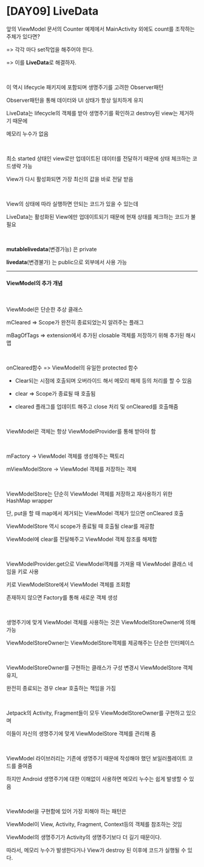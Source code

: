 # [DAY09] LiveData

앞의 ViewModel 문서의 Counter 예제에서 MainActivity 외에도 count를 조작하는 주체가 있다면?

=> 각각 마다 set작업을 해주어야 한다.

=> 이를 **LiveData**로 해결하자.

</br>

이 역시 lifecycle 패키지에 포함되며 생명주기를 고려한 Observer패턴

Observer패턴을 통해 데이터와 UI 상태가 항상 일치하게 유지

LiveData는 lifecycle의 객체를 받아 생명주기를 확인하고 destroy된 view는 제거하기 때문에

메모리 누수가 없음

</br>

최소 started 상태인 view로만 업데이트된 데이터를 전달하기 때문에 상태 체크하는 코드생략 가능

View가 다시 활성화되면 가장 최신의 값을 바로 전달 받음

</br>

View의 상태에 따라 실행하면 안되는 코드가 있을 수 있는데

LiveData는 활성화된 View에만 업데이트되기 때문에 현재 상태를 체크하는 코드가 불필요

</br>

**mutablelivedata**(변경가능) 은 private

**livedata**(변경불가) 는 public으로 외부에서 사용 가능

------

#### ViewModel의 추가 개념

</br>

ViewModel은 단순한 추상 클래스

mCleared => Scope가 완전히 종료되었는지 알려주는 플래그

mBagOfTags => extension에서 추가된 closable 객체를 저장하기 위해 추가된 해시맵

</br>

onCleared함수 => ViewModel의 유일한 protected 함수

- Clear되는 시점에 호출되며 오버라이드 해서 메모리 해제 등의 처리를 할 수 있음


- clear => Scope가 종료될 때 호출됨


- cleared 플래그를 업데이트 해주고 close 처리 및 onCleared를 호출해줌


</br>

ViewModel은 객체는 항상 ViewModelProvider를 통해 받아야 함

</br>

mFactory -> ViewModel 객체를 생성해주는 팩토리

mViewModelStore -> ViewModel 객체를 저장하는 객체

</br>

ViewModelStore는 단순히 ViewModel 객체를 저장하고 재사용하기 위한 HashMap wrapper

단, put을 할 때 map에서 제거되는 ViewModel 객체가 있으면 onCleared 호출

ViewModelStore 역시 scope가 종료될 때 호출될 clear를 제공함

ViewModel에 clear를 전달해주고 ViewModel 객체 참조를 해제함

</br>

ViewModelProvider.get으로 ViewModel객체를 가져올 때 ViewModel 클래스 네임을 키로 사용

키로 ViewModelStore에서 ViewModel 객체를 조회함

존재하지 않으면 Factory를 통해 새로운 객체 생성

</br>

생명주기에 맞게 ViewModel 객체를 사용하는 것은 ViewModelStoreOwner에 의해 가능

ViewModelStoreOwner는 ViewModelStore객체를 제공해주는 단순한 인터페이스

</br>

ViewModelStoreOwner를 구현하는 클래스가 구성 변경시 ViewModelStore 객체 유지,

완전히 종료되는 경우 clear 호출하는 책임을 가짐

</br>

Jetpack의 Activity, Fragment들이 모두 ViewModelStoreOwner를 구현하고 있으며

이들이 자신의 생명주기에 맞게 ViewModelStore 객체를 관리해 줌

</br>

ViewModel 라이브러리는 기존에 생명주기 때문에 작성해야 했던 보일러플레이트 코드를 줄여줌

하지만 Android 생명주기에 대한 이해없이 사용하면 메모리 누수는 쉽게 발생할 수 있음

</br>

ViewModel을 구현함에 있어 가장 피해야 하는 패턴은

ViewModel이 View, Activity, Fragment, Context등의 객체를 참조하는 것임

ViewModel의 생명주기가 Activity의 생명주기보다 더 길기 때문이다.

따라서, 메모리 누수가 발생한다거나 View가 destroy 된 이후에 코드가 실행될 수 있다.